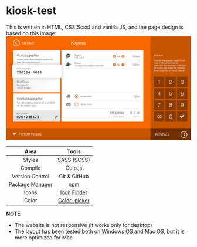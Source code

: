 # kiosk-test

This is written in HTML, CSS(Scss) and vanilla JS, and the page design is based on this image:
![Kiosken-quiz](src/images/kiosken-quiz.png "design template")


| Area | Tools |
|:----:|:-----:|
| Styles| SASS (SCSS)|
|Compile|Gulp.js|
|Version Control|Git & GitHub|
|Package Manager|npm|
|Icons| [Icon Finder](https://www.iconfinder.com)|
|Color|[Color-picker](https://imagecolorpicker.com/)|

**NOTE**     
* The website is not responsive (it works only for desktop)     
* The layout has been tested both on Windows OS and Mac OS, but it is more optimized for Mac